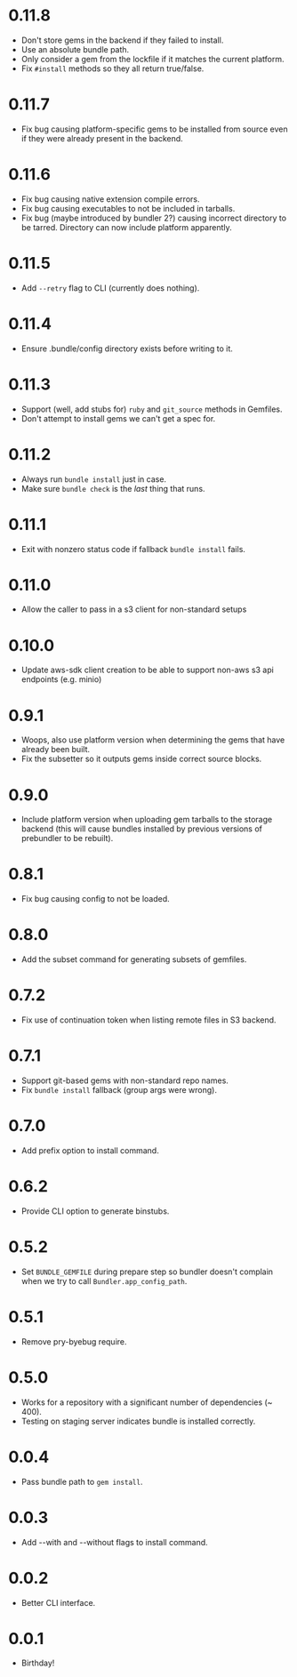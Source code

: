 0.11.8
===
- Don't store gems in the backend if they failed to install.
- Use an absolute bundle path.
- Only consider a gem from the lockfile if it matches the current platform.
- Fix `#install` methods so they all return true/false.

0.11.7
===
- Fix bug causing platform-specific gems to be installed from source even if they were already present in the backend.

0.11.6
===
- Fix bug causing native extension compile errors.
- Fix bug causing executables to not be included in tarballs.
- Fix bug (maybe introduced by bundler 2?) causing incorrect directory to be tarred. Directory can now include platform apparently.

0.11.5
===
- Add `--retry` flag to CLI (currently does nothing).

0.11.4
===
- Ensure .bundle/config directory exists before writing to it.

0.11.3
===
- Support (well, add stubs for) `ruby` and `git_source` methods in Gemfiles.
- Don't attempt to install gems we can't get a spec for.

0.11.2
===
- Always run `bundle install` just in case.
- Make sure `bundle check` is the _last_ thing that runs.

0.11.1
===
- Exit with nonzero status code if fallback `bundle install` fails.

0.11.0
===
- Allow the caller to pass in a s3 client for non-standard setups

0.10.0
===
- Update aws-sdk client creation to be able to support non-aws s3 api endpoints (e.g. minio)

0.9.1
===
- Woops, also use platform version when determining the gems that have already been built.
- Fix the subsetter so it outputs gems inside correct source blocks.

0.9.0
===
- Include platform version when uploading gem tarballs to the storage backend (this will cause bundles installed by previous versions of prebundler to be rebuilt).

0.8.1
===
- Fix bug causing config to not be loaded.

0.8.0
===
- Add the subset command for generating subsets of gemfiles.

0.7.2
===
- Fix use of continuation token when listing remote files in S3 backend.

0.7.1
===
- Support git-based gems with non-standard repo names.
- Fix `bundle install` fallback (group args were wrong).

0.7.0
===
- Add prefix option to install command.

0.6.2
===
- Provide CLI option to generate binstubs.

0.5.2
===
- Set `BUNDLE_GEMFILE` during prepare step so bundler doesn't complain when we try to call `Bundler.app_config_path`.

0.5.1
===
- Remove pry-byebug require.

0.5.0
===
- Works for a repository with a significant number of dependencies (~ 400).
- Testing on staging server indicates bundle is installed correctly.

0.0.4
===
- Pass bundle path to `gem install`.

0.0.3
===
- Add --with and --without flags to install command.

0.0.2
===
- Better CLI interface.

0.0.1
===
- Birthday!
